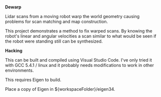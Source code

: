 **Dewarp**

Lidar scans from a moving robot warp the world geometry causing problems for scan matching and map construction.

This project demonstrates a method to fix warped scans. By knowing the robot's linear and angular velocities a scan similar to what would be seen if the robot were standing still can be synthesized.

**Hacking**

This can be built and compiled using Visual Studio Code.  I've only tried it with GCC 5.4.1 / linux and it probably needs modifications to work in other environments.

This requires Eigen to build. 

Place a copy of Eigen in  ${workspaceFolder}/eigen34.